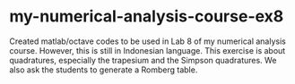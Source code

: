 # my-numerical-analysis-course-ex8
Created matlab/octave codes to be used in Lab 8 of my numerical analysis course. However, this is still in Indonesian language.  This exercise is about quadratures, especially the trapesium and the Simpson quadratures. We also ask the students to generate a  Romberg table.
